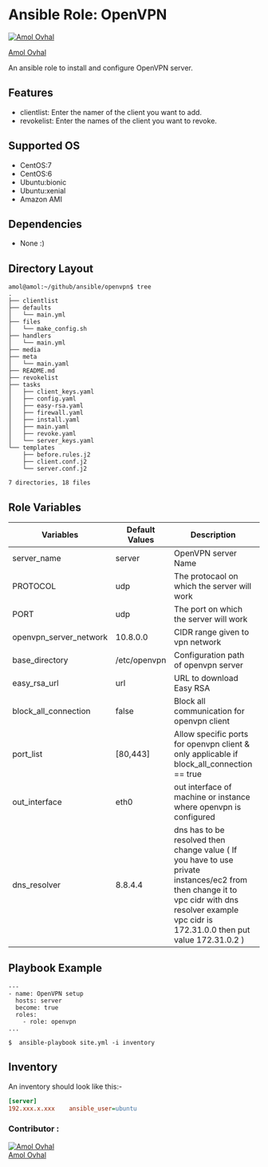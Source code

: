 Ansible Role: OpenVPN
=====================================

[![Amol Ovhal][amol_avatar]][amol_ovhal]

[Amol Ovhal][amol_ovhal] 

  [amol_ovhal]: http://www.portfolio.amolovhal.com/
  [amol_avatar]: https://gitlab.com/uploads/-/system/user/avatar/10044525/avatar.png

An ansible role to install and configure OpenVPN server.

Features
----------------
- clientlist: Enter the namer of the client you want to add.
- revokelist: Enter the names of the client you want to revoke.

Supported OS
------------
  * CentOS:7
  * CentOS:6
  * Ubuntu:bionic
  * Ubuntu:xenial
  * Amazon AMI

Dependencies
------------
* None :)

Directory Layout
----------------
```
amol@amol:~/github/ansible/openvpn$ tree
.
├── clientlist
├── defaults
│   └── main.yml
├── files
│   └── make_config.sh
├── handlers
│   └── main.yml
├── media
├── meta
│   └── main.yaml
├── README.md
├── revokelist
├── tasks
│   ├── client_keys.yaml
│   ├── config.yaml
│   ├── easy-rsa.yaml
│   ├── firewall.yaml
│   ├── install.yaml
│   ├── main.yaml
│   ├── revoke.yaml
│   └── server_keys.yaml
└── templates
    ├── before.rules.j2
    ├── client.conf.j2
    └── server.conf.j2

7 directories, 18 files

```
Role Variables
--------------

|**Variables**| **Default Values**| **Description**| **Type**|
|----------|---------|---------------|-----------|
| server_name | server | OpenVPN server Name | Optional |
| PROTOCOL | udp | The protocaol on which the server will work | Mandatory |
| PORT | udp | The port on which the server will work | Mandatory |
| openvpn_server_network | 10.8.0.0 | CIDR range given to vpn network | Optional |
| base_directory | /etc/openvpn | Configuration path of openvpn server | Optional |
| easy_rsa_url | url | URL to download Easy RSA | Optional |
| block_all_connection | false | Block all communication for openvpn client | Optional |
| port_list | [80,443] | Allow specific ports for openvpn client & only applicable if block_all_connection == true | Optional |
| out_interface | eth0 | out interface of machine or instance where openvpn is configured | Mandatory |
| dns_resolver | 8.8.4.4 | dns has to be resolved then change value ( If you have to use private instances/ec2 from then change it to vpc cidr with dns resolver example vpc cidr is 172.31.0.0 then put value 172.31.0.2 ) | Optional |

Playbook Example 
----------------
```
---
- name: OpenVPN setup
  hosts: server
  become: true
  roles:
    - role: openvpn
...

$  ansible-playbook site.yml -i inventory

```

Inventory
----------
An inventory should look like this:-
```ini
[server]                 
192.xxx.x.xxx    ansible_user=ubuntu 
```



### Contributor :

[![Amol Ovhal][amol_avatar]][amol_homepage]<br/>[Amol Ovhal][amol_homepage] 

  [amol_homepage]: https://gitlab.com/amol.ovhal
  [amol_avatar]: https://gitlab.com/uploads/-/system/user/avatar/10044525/avatar.png
